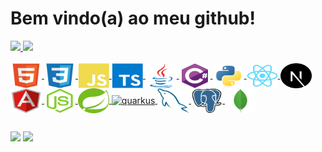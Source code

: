 # Bem vindo(a) ao meu github!

<div>
  <a href="#"/>
  <img height="160em" src="https://github-readme-stats.vercel.app/api?username=sillashead&theme=github_dark&show_icons=true&hide=stars"/>
  <img height="160em" src="https://github-readme-stats.vercel.app/api/top-langs/?username=sillashead&layout=compact&theme=github_dark"/>
</div>

<div><br/>
  <a href="#"/>
  <img align="center" alt="html5" height="40" width="50" src="https://raw.githubusercontent.com/devicons/devicon/master/icons/html5/html5-original.svg"/>
  <img align="center" alt="css3" height="40" width="50" src="https://raw.githubusercontent.com/devicons/devicon/master/icons/css3/css3-original.svg"/>
  <img align="center" alt="javascript" height="40" width="50" src="https://raw.githubusercontent.com/devicons/devicon/master/icons/javascript/javascript-plain.svg"/>
  <img align="center" alt="typescript" height="40" width="50" src="https://raw.githubusercontent.com/devicons/devicon/master/icons/typescript/typescript-plain.svg"/>
  <img align="center" alt="java" height="40" width="50" src="https://raw.githubusercontent.com/devicons/devicon/master/icons/java/java-original.svg"/>
  <img align="center" alt="csharp" height="40" width="50" src="https://raw.githubusercontent.com/devicons/devicon/master/icons/csharp/csharp-original.svg"/>
  <img align="center" alt="python" height="40" width="50" src="https://raw.githubusercontent.com/devicons/devicon/master/icons/python/python-original.svg"/>
  <img align="center" alt="react" height="40" width="50" src="https://raw.githubusercontent.com/devicons/devicon/master/icons/react/react-original.svg"/>
  <img align="center" alt="next" height="40" width="50" src="https://raw.githubusercontent.com/devicons/devicon/master/icons/nextjs/nextjs-original.svg"/>
  <img align="center" alt="angular" height="40" width="50" src="https://raw.githubusercontent.com/devicons/devicon/master/icons/angularjs/angularjs-original.svg"/>
  <img align="center" alt="node" height="40" width="50" src="https://raw.githubusercontent.com/devicons/devicon/master/icons/nodejs/nodejs-original.svg"/>
  <img align="center" alt="spring" height="40" width="50" src="https://raw.githubusercontent.com/devicons/devicon/master/icons/spring/spring-original.svg"/>
  <img align="center" alt="quarkus" height="40" width="50" src="https://www.svgrepo.com/show/354245/quarkus-icon.svg"/>
  <img align="center" alt="mysql" height="40" width="50" src="https://raw.githubusercontent.com/devicons/devicon/master/icons/mysql/mysql-original.svg"/>
  <img align="center" alt="postgresql" height="40" width="50" src="https://raw.githubusercontent.com/devicons/devicon/master/icons/postgresql/postgresql-original.svg"/>
  <img align="center" alt="mongodb" height="40" width="50" src="https://raw.githubusercontent.com/devicons/devicon/master/icons/mongodb/mongodb-original.svg"/>
</div>

##

<div>
    <a href="sillas.ap16@gmail.com"><img src="https://img.shields.io/badge/Gmail-D14836?style=for-the-badge&logo=gmail&logoColor=white"/></a>
    <a href="https://www.linkedin.com/in/sillashead/"><img src="https://img.shields.io/badge/LinkedIn-0077B5?style=for-the-badge&logo=linkedin&logoColor=white"/></a>
</div>
